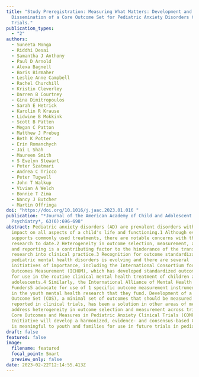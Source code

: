 ```yaml
---
title: "Study Preregistration: Measuring What Matters: Development and
  Dissemination of a Core Outcome Set for Pediatric Anxiety Disorders Clinical
  Trials."
publication_types:
  - "2"
authors:
  - Suneeta Monga
  - Riddhi Desai
  - Samantha J Anthony
  - Paul D Arnold
  - Alexa Bagnell
  - Boris Birmaher
  - Leslie Anne Campbell
  - Rachel Churchill
  - Kristin Cleverley
  - Darren B Courtney
  - Gina Dimitropoulos
  - Sarah E Hetrick
  - Karolin R Krause
  - Lidwine B Mokkink
  - Scott B Patten
  - Megan C Patton
  - Matthew J Prebeg
  - Beth K Potter
  - Erin Romanchych
  - Jai L Shah
  - Maureen Smith
  - S Evelyn Stewart
  - Peter Szatmari
  - Andrea C Tricco
  - Peter Tugwell
  - John T Walkup
  - Vivian A Welch
  - Bonnie T Zima
  - Nancy J Butcher
  - Martin Offringa
doi: "https://doi.org/10.1016/j.jaac.2023.01.016 "
publication: "*Journal of the American Academy of Child and Adolescent
  Psychiatry*, 63(6):696-698"
abstract: Pediatric anxiety disorders (AD) are prevalent disorders with an
  impact on all aspects of a child's life and functioning.1 Although evidence
  supports commonly used treatments, there are notable concerns with the
  research to date.2 Heterogeneity in outcome selection, measurement, analysis,
  and reporting is a contributing factor to the hinderance of the translation of
  research into clinical practice.3 Recognition for outcome standardization in
  pediatric mental health disorders is evolving and there are several
  initiatives of importance, including the International Consortium for Health
  Outcomes Measurement (ICHOM), which has developed standardized outcome sets
  for use in the routine clinical mental health treatment of children and
  adolescents.4 Similarly, the International Alliance of Mental Health Research
  Funders5 advocate for use of 1 specific outcome measurement instrument (OMI)
  in the youth mental health research that they fund. Development of a Core
  Outcome Set (COS), a minimal set of outcomes that should be measured and
  reported in clinical trials, has been a solution in other areas of medicine to
  address heterogeneity in outcome selection and measurement across trials.6 The
  Core Outcomes and Measures in Pediatric Anxiety Clinical Trials (COMPACT)
  Initiative will develop a harmonized, evidence- and consensus-based COS that
  is meaningful to youth and families for use in future trials in pediatric AD.
draft: false
featured: false
image:
  filename: featured
  focal_point: Smart
  preview_only: false
date: 2023-02-22T12:14:55.413Z
---
```

